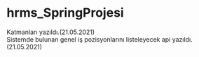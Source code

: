 # hrms_SpringProjesi
Katmanları yazıldı.(21.05.2021)    
Sistemde bulunan genel iş pozisyonlarını listeleyecek api yazıldı.(21.05.2021)   
